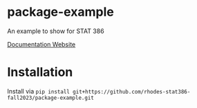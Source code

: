 # package-example
An example to show for STAT 386

[Documentation Website](https://rhodes-stat386-fall2023.github.io/package-example/)

# Installation
Install via `pip install git+https://github.com/rhodes-stat386-fall2023/package-example.git`


